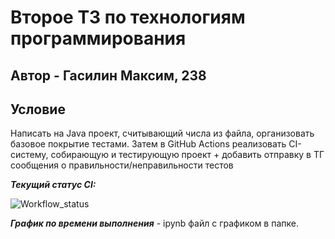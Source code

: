 # Второе ТЗ по технологиям программирования
## Автор - Гасилин Максим, 238

## Условие
Написать на Java проект, считывающий числа из файла, организовать базовое покрытие тестами. Затем в GitHub Actions реализовать CI-систему, собирающую и тестирующую проект + добавить отправку в ТГ сообщения о правильности/неправильности тестов

***Текущий статус CI:***    

![Workflow_status](https://github.com/mgasilin/tp2024/actions/workflows/ci.yml/badge.svg)

***График по времени выполнения*** - ipynb файл с графиком в папке.
